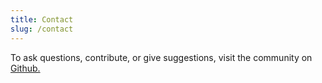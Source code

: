 ```yaml
---
title: Contact
slug: /contact
---
```


To ask questions, contribute, or give suggestions, visit the community on [Github.](https://github.com/tewhatuora/api-standards)

